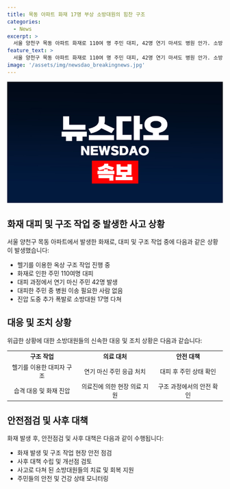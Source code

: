 ```yaml
---
title: 목동 아파트 화재 17명 부상 소방대원의 힘찬 구조
categories:
  - News
excerpt: >
  서울 양천구 목동 아파트 화재로 110여 명 주민 대피, 42명 연기 마셔도 병원 안가. 소방대원 17명 다쳐. 현장에서 헬기로 옥상 대피자 구조 중.
feature_text: >
  서울 양천구 목동 아파트 화재로 110여 명 주민 대피, 42명 연기 마셔도 병원 안가. 소방대원 17명 다쳐. 현장에서 헬기로 옥상 대피자 구조 중.
image: '/assets/img/newsdao_breakingnews.jpg'
---
```


<p><img src="/assets/img/newsdao_breakingnews.jpg" alt="koreaapp 속보" /></p>

<h2 data-ke-size="size26">화재 대피 및 구조 작업 중 발생한 사고 상황</h2>

<p data-ke-size="size16">서울 양천구 목동 아파트에서 발생한 화재로, 대피 및 구조 작업 중에 다음과 같은 상황이 발생했습니다:</p>

<ul>
    <li>헬기를 이용한 옥상 구조 작업 진행 중</li>
    <li>화재로 인한 주민 110여명 대피</li>
    <li>대피 과정에서 연기 마신 주민 42명 발생</li>
    <li>대피한 주민 중 병원 이송 필요한 사람 없음</li>
    <li>진압 도중 추가 폭발로 소방대원 17명 다쳐</li>
</ul>

<h2 data-ke-size="size26">대응 및 조치 상황</h2>

<p data-ke-size="size16">위급한 상황에 대한 소방대원들의 신속한 대응 및 조치 상황은 다음과 같습니다:</p>

<table>
    <tbody>
        <tr>
            <td style="text-align: center; height: 17px;"><b>구조 작업</b></td>
            <td style="text-align: center; height: 17px;"><b>의료 대처</b></td>
            <td style="text-align: center; height: 17px;"><b>안전 대책</b></td>
        </tr>
        <tr>
            <td style="text-align: center; height: 17px;">헬기를 이용한 대피자 구조</td>
            <td style="text-align: center; height: 17px;">연기 마신 주민 응급 처치</td>
            <td style="text-align: center; height: 17px;">대피 후 주민 상태 확인</td>
        </tr>
        <tr>
            <td style="text-align: center; height: 17px;">습격 대응 및 화재 진압</td>
            <td style="text-align: center; height: 17px;">의료진에 의한 현장 의료 지원</td>
            <td style="text-align: center; height: 17px;">구조 과정에서의 안전 확인</td>
        </tr>
    </tbody>
</table>

<h2 data-ke-size="size26">안전점검 및 사후 대책</h2>

<p data-ke-size="size16">화재 발생 후, 안전점검 및 사후 대책은 다음과 같이 수행됩니다:</p>

<ul>
    <li>화재 발생 및 구조 작업 현장 안전 점검</li>
    <li>사후 대책 수립 및 개선점 검토</li>
    <li>사고로 다쳐 된 소방대원들의 치료 및 회복 지원</li>
    <li>주민들의 안전 및 건강 상태 모니터링</li>
</ul>

<p data-ke-size="size16">&nbsp;</p>

